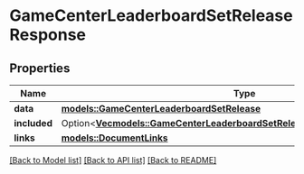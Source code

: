 # GameCenterLeaderboardSetReleaseResponse

## Properties

Name | Type | Description | Notes
------------ | ------------- | ------------- | -------------
**data** | [**models::GameCenterLeaderboardSetRelease**](GameCenterLeaderboardSetRelease.md) |  | 
**included** | Option<[**Vec<models::GameCenterLeaderboardSetReleasesResponseIncludedInner>**](GameCenterLeaderboardSetReleasesResponse_included_inner.md)> |  | [optional]
**links** | [**models::DocumentLinks**](DocumentLinks.md) |  | 

[[Back to Model list]](../README.md#documentation-for-models) [[Back to API list]](../README.md#documentation-for-api-endpoints) [[Back to README]](../README.md)


